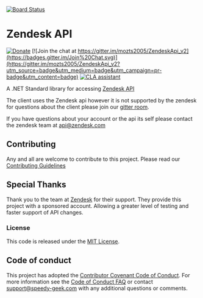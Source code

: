 [![Board Status](https://dev.azure.com/speedygeek/a3adacd2-6d30-449b-92db-34f94c69b11b/db808fa8-ef8e-49d0-b484-c8edd83c45f0/_apis/work/boardbadge/d6a15f28-8ba7-4256-917d-38dbdd9d3e70)](https://dev.azure.com/speedygeek/a3adacd2-6d30-449b-92db-34f94c69b11b/_boards/board/t/db808fa8-ef8e-49d0-b484-c8edd83c45f0/Microsoft.RequirementCategory)
# Zendesk API

[![Donate](https://img.shields.io/badge/Donate-PayPal-green.svg)](https://www.paypal.com/cgi-bin/webscr?cmd=_donations&business=LRHN43F4DFLU6&lc=US&item_name=Elizabeth%20Schneider&item_number=ZendeskAPI%20support&currency_code=USD&bn=PP%2dDonationsBF%3abtn_donateCC_LG%2egif%3aNonHosted)
[![Join the chat at https://gitter.im/mozts2005/ZendeskApi_v2](https://badges.gitter.im/Join%20Chat.svg)](https://gitter.im/mozts2005/ZendeskApi_v2?utm_source=badge&utm_medium=badge&utm_campaign=pr-badge&utm_content=badge)
[![CLA assistant](https://cla-assistant.io/readme/badge/Speedygeek/ZendeskAPI)](https://cla-assistant.io/Speedygeek/ZendeskAPI)

A .NET Standard library for accessing [Zendesk API](https://developer.zendesk.com/rest_api/docs/zendesk-apis/resources)

The client uses the Zendesk api however it is not supported by the zendesk for questions
about the client please join our [gitter room](https://gitter.im/mozts2005/ZendeskApi_v2).

If you have questions about your account or the api its self please contact the zendesk team at [api@zendesk.com](mailto:api@zendesk.com)

## Contributing

Any and all are welcome to contribute to this project.
Please read our [Contributing Guidelines](/.github/CONTRIBUTING.md)

## Special Thanks

Thank you to the team at [Zendesk](https://www.zendesk.com/) for their support. They provide this project with a sponsored account. Allowing a greater level of testing and faster support of API changes.

### License

This code is released under the [MIT License](/.github/LICENSE).

## Code of conduct

This project has adopted the [Contributor Covenant Code of Conduct](/.github/CODE_OF_CONDUCT.md).  For more information see the [Code of Conduct FAQ](https://www.contributor-covenant.org/faq) or contact [support@speedy-geek.com](mailto:support@speedy-geek.com) with any additional questions or comments.
